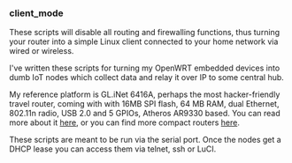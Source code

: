 ### client_mode
These scripts will disable all routing and firewalling functions, thus turning your router into a simple Linux client connected to your home network via wired or wireless.

I've written these scripts for turning my OpenWRT embedded devices into dumb IoT nodes which collect data and relay it over IP to some central hub.

My reference platform is GL.iNet 6416A, perhaps the most hacker-friendly travel router, coming with with 16MB SPI flash, 64 MB RAM, dual Ethernet, 802.11n radio, USB 2.0 and 5 GPIOs, Atheros AR9330 based. You can read more about it [here](https://revspace.nl/GL-iNet), or you can find more compact routers [here](https://github.com/lcafaro/openwrt-scripts/blob/master/doc/cheap_travel_routers.md).

These scripts are meant to be run via the serial port. Once the nodes get a DHCP lease you can access them via telnet, ssh or LuCI.
